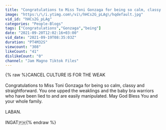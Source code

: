 ```yaml
---
title: "Congratulations to Miss Toni Gonzaga for being so calm, classy and straightforward."
image: "https:\/\/i.ytimg.com\/vi\/hHCs2G_pLAg\/hqdefault.jpg"
vid_id: "hHCs2G_pLAg"
categories: "People-Blogs"
tags: ["Congratulations","Gonzaga","being"]
date: "2021-09-20T12:02:16+03:00"
vid_date: "2021-09-19T08:35:03Z"
duration: "PT4M32S"
viewcount: "308"
likeCount: "41"
dislikeCount: "0"
channel: "Jam Magno Tiktok Files"
---
```

{% raw %}CANCEL CULTURE IS FOR THE WEAK <br /><br />Congratulations to Miss Toni Gonzaga for being so calm, classy and straightforward. You one upped the weaklings and the baby bra warriors who have been lied to and are easily manipulated. May God Bless You and your whole family. <br /><br />LABAN. <br /><br />INGAT🇵🇭{% endraw %}
